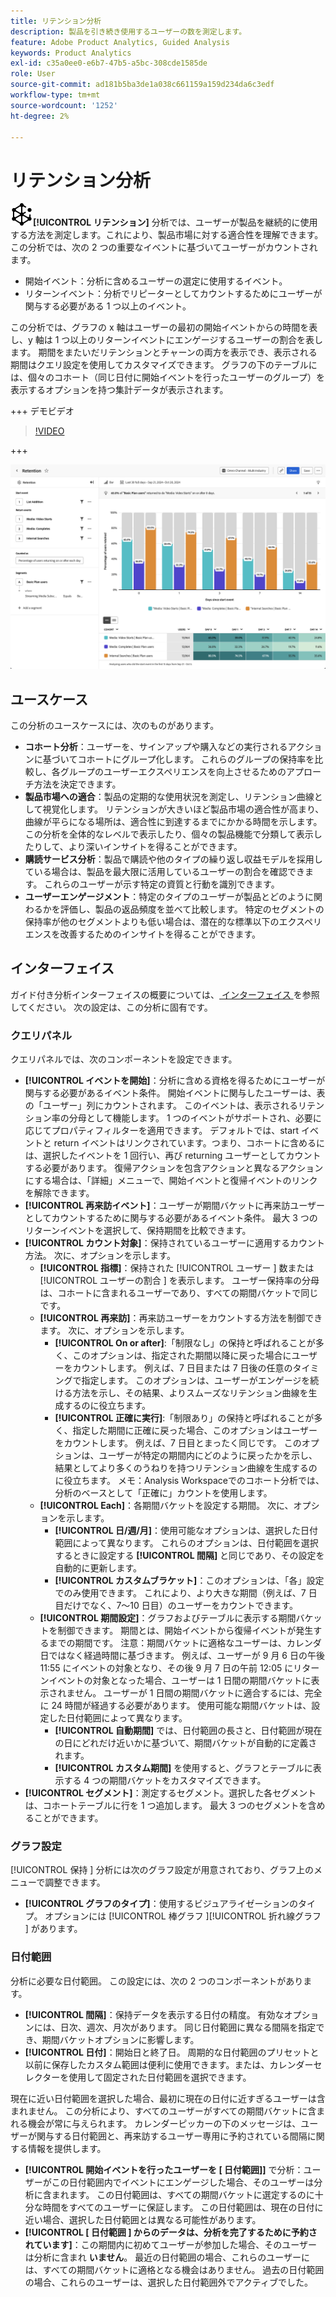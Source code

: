 ```yaml
---
title: リテンション分析
description: 製品を引き続き使用するユーザーの数を測定します。
feature: Adobe Product Analytics, Guided Analysis
keywords: Product Analytics
exl-id: c35a0ee0-e6b7-47b5-a5bc-308cde1585de
role: User
source-git-commit: ad181b5ba3de1a038c661159a159d234da6c3edf
workflow-type: tm+mt
source-wordcount: '1252'
ht-degree: 2%

---
```


# リテンション分析

![ リテンション ](/help/assets/icons/Retention.svg)**[!UICONTROL リテンション]** 分析では、ユーザーが製品を継続的に使用する方法を測定します。これにより、製品市場に対する適合性を理解できます。 この分析では、次の 2 つの重要なイベントに基づいてユーザーがカウントされます。

* 開始イベント：分析に含めるユーザーの選定に使用するイベント。
* リターンイベント：分析でリピーターとしてカウントするためにユーザーが関与する必要がある 1 つ以上のイベント。

この分析では、グラフの x 軸はユーザーの最初の開始イベントからの時間を表し、y 軸は 1 つ以上のリターンイベントにエンゲージするユーザーの割合を表します。 期間をまたいだリテンションとチャーンの両方を表示でき、表示される期間はクエリ設定を使用してカスタマイズできます。 グラフの下のテーブルには、個々のコホート（同じ日付に開始イベントを行ったユーザーのグループ）を表示するオプションを持つ集計データが表示されます。

+++ デモビデオ

>[!VIDEO](https://video.tv.adobe.com/v/3430503/?learn=on)

+++

![リテンション](../assets/retention.png)

## ユースケース

この分析のユースケースには、次のものがあります。

* **コホート分析**：ユーザーを、サインアップや購入などの実行されるアクションに基づいてコホートにグループ化します。 これらのグループの保持率を比較し、各グループのユーザーエクスペリエンスを向上させるためのアプローチ方法を決定できます。
* **製品市場への適合**：製品の定期的な使用状況を測定し、リテンション曲線として視覚化します。 リテンションが大きいほど製品市場の適合性が高まり、曲線が平らになる場所は、適合性に到達するまでにかかる時間を示します。 この分析を全体的なレベルで表示したり、個々の製品機能で分類して表示したりして、より深いインサイトを得ることができます。
* **購読サービス分析**：製品で購読や他のタイプの繰り返し収益モデルを採用している場合は、製品を最大限に活用しているユーザーの割合を確認できます。 これらのユーザーが示す特定の資質と行動を識別できます。
* **ユーザーエンゲージメント**：特定のタイプのユーザーが製品とどのように関わるかを評価し、製品の返品頻度を並べて比較します。 特定のセグメントの保持率が他のセグメントよりも低い場合は、潜在的な標準以下のエクスペリエンスを改善するためのインサイトを得ることができます。

## インターフェイス

ガイド付き分析インターフェイスの概要については、[ インターフェイス ](../overview.md#interface) を参照してください。 次の設定は、この分析に固有です。

### クエリパネル

クエリパネルでは、次のコンポーネントを設定できます。

* **[!UICONTROL イベントを開始]**：分析に含める資格を得るためにユーザーが関与する必要があるイベント条件。 開始イベントに関与したユーザーは、表の「ユーザー」列にカウントされます。 このイベントは、表示されるリテンション率の分母として機能します。 1 つのイベントがサポートされ、必要に応じてプロパティフィルターを適用できます。 デフォルトでは、start イベントと return イベントはリンクされています。つまり、コホートに含めるには、選択したイベントを 1 回行い、再び returning ユーザーとしてカウントする必要があります。 復帰アクションを包含アクションと異なるアクションにする場合は、「詳細」メニューで、開始イベントと復帰イベントのリンクを解除できます。
* **[!UICONTROL 再来訪イベント]**：ユーザーが期間バケットに再来訪ユーザーとしてカウントするために関与する必要があるイベント条件。 最大 3 つのリターンイベントを選択して、保持期間を比較できます。
* **[!UICONTROL カウント対象]**：保持されているユーザーに適用するカウント方法。 次に、オプションを示します。  
   * **[!UICONTROL 指標]**：保持された [!UICONTROL  ユーザー ] 数または [!UICONTROL  ユーザーの割合 ] を表示します。 ユーザー保持率の分母は、コホートに含まれるユーザーであり、すべての期間バケットで同じです。
   * **[!UICONTROL 再来訪]**：再来訪ユーザーをカウントする方法を制御できます。 次に、オプションを示します。  
      * **[!UICONTROL On or after]**:「制限なし」の保持と呼ばれることが多く、このオプションは、指定された期間以降に戻った場合にユーザーをカウントします。 例えば、7 日目または 7 日後の任意のタイミングで指定します。 このオプションは、ユーザーがエンゲージを続ける方法を示し、その結果、よりスムーズなリテンション曲線を生成するのに役立ちます。
      * **[!UICONTROL 正確に実行]**:「制限あり」の保持と呼ばれることが多く、指定した期間に正確に戻った場合、このオプションはユーザーをカウントします。 例えば、7 日目とまったく同じです。 このオプションは、ユーザーが特定の期間内にどのように戻ったかを示し、結果としてより多くのうねりを持つリテンション曲線を生成するのに役立ちます。 メモ：Analysis Workspaceでのコホート分析では、分析のベースとして「正確に」カウントを使用します。
   * **[!UICONTROL Each]**：各期間バケットを設定する期間。 次に、オプションを示します。  
      * **[!UICONTROL 日/週/月]**：使用可能なオプションは、選択した日付範囲によって異なります。 これらのオプションは、日付範囲を選択するときに設定する **[!UICONTROL 間隔]** と同じであり、その設定を自動的に更新します。
      * **[!UICONTROL カスタムブラケット]**：このオプションは、「各」設定でのみ使用できます。 これにより、より大きな期間（例えば、7 日目だけでなく、7～10 日目）のユーザーをカウントできます。
   * **[!UICONTROL 期間設定]**：グラフおよびテーブルに表示する期間バケットを制御できます。 期間とは、開始イベントから復帰イベントが発生するまでの期間です。 注意：期間バケットに適格なユーザーは、カレンダ日ではなく経過時間に基づきます。 例えば、ユーザーが 9 月 6 日の午後 11:55 にイベントの対象となり、その後 9 月 7 日の午前 12:05 にリターンイベントの対象となった場合、ユーザーは 1 日間の期間バケットに表示されません。 ユーザーが 1 日間の期間バケットに適合するには、完全に 24 時間が経過する必要があります。 使用可能な期間バケットは、設定した日付範囲によって異なります。
      * **[!UICONTROL 自動期間]** では、日付範囲の長さと、日付範囲が現在の日にどれだけ近いかに基づいて、期間バケットが自動的に定義されます。
      * **[!UICONTROL カスタム期間]** を使用すると、グラフとテーブルに表示する 4 つの期間バケットをカスタマイズできます。
* **[!UICONTROL セグメント]**：測定するセグメント。選択した各セグメントは、コホートテーブルに行を 1 つ追加します。 最大 3 つのセグメントを含めることができます。

### グラフ設定

[!UICONTROL  保持 ] 分析には次のグラフ設定が用意されており、グラフ上のメニューで調整できます。

* **[!UICONTROL グラフのタイプ]**：使用するビジュアライゼーションのタイプ。 オプションには [!UICONTROL  棒グラフ ][!UICONTROL  折れ線グラフ ] があります。

### 日付範囲

分析に必要な日付範囲。 この設定には、次の 2 つのコンポーネントがあります。

* **[!UICONTROL 間隔]**：保持データを表示する日付の精度。 有効なオプションには、日次、週次、月次があります。 同じ日付範囲に異なる間隔を指定でき、期間バケットオプションに影響します。
* **[!UICONTROL 日付]**：開始日と終了日。 周期的な日付範囲のプリセットと以前に保存したカスタム範囲は便利に使用できます。または、カレンダーセレクターを使用して固定された日付範囲を選択できます。

現在に近い日付範囲を選択した場合、最初に現在の日付に近すぎるユーザーは含まれません。 この分析により、すべてのユーザーがすべての期間バケットに含まれる機会が常に与えられます。 カレンダーピッカーの下のメッセージは、ユーザーが関与する日付範囲と、再来訪するユーザー専用に予約されている間隔に関する情報を提供します。

* **[!UICONTROL 開始イベントを行ったユーザーを [ 日付範囲]]** で分析：ユーザーがこの日付範囲内でイベントにエンゲージした場合、そのユーザーは分析に含まれます。 この日付範囲は、すべての期間バケットに選定するのに十分な時間をすべてのユーザーに保証します。 この日付範囲は、現在の日付に近い場合、選択した日付範囲とは異なる可能性があります。
* **[!UICONTROL [ 日付範囲 ] からのデータは、分析を完了するために予約されています]**：この期間内に初めてユーザーが参加した場合、そのユーザーは分析に含まれ **いません**。 最近の日付範囲の場合、これらのユーザーには、すべての期間バケットに適格となる機会はありません。 過去の日付範囲の場合、これらのユーザーは、選択した日付範囲外でアクティブでした。
